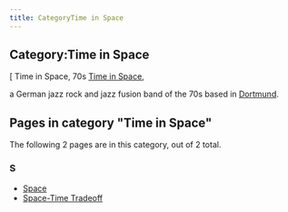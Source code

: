 ```yaml
---
title: CategoryTime in Space
---
```

## Category:Time in Space



\[ Time in Space, 70s
[Time in Space](https://de.wikipedia.org/wiki/Time_in_Space),

a German jazz rock and jazz fusion band of the 70s based in [Dortmund](https://en.wikipedia.org/wiki/Dortmund).

## Pages in category "Time in Space"

The following 2 pages are in this category, out of 2 total.

### S

- [Space](Space "Space")
- [Space-Time Tradeoff](Space-Time_Tradeoff "Space-Time Tradeoff")

